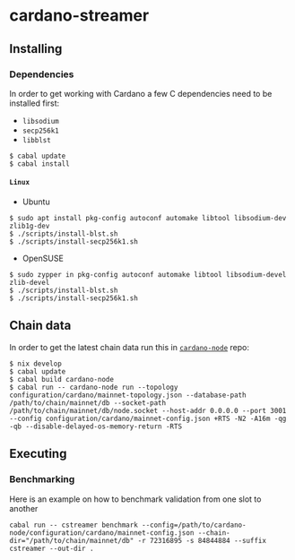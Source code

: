 # cardano-streamer


## Installing

### Dependencies

In order to get working with Cardano a few C dependencies need to be installed first:

* `libsodium`
* `secp256k1`
* `libblst`


```shell
$ cabal update
$ cabal install
```

#### `Linux`

* Ubuntu

```shell
$ sudo apt install pkg-config autoconf automake libtool libsodium-dev zlib1g-dev
$ ./scripts/install-blst.sh
$ ./scripts/install-secp256k1.sh
```

* OpenSUSE

```
$ sudo zypper in pkg-config autoconf automake libtool libsodium-devel zlib-devel
$ ./scripts/install-blst.sh
$ ./scripts/install-secp256k1.sh
```

## Chain data


In order to get the latest chain data run this in [`cardano-node`](https://github.com/IntersectMBO/cardano-node) repo:

```shell
$ nix develop
$ cabal update
$ cabal build cardano-node
$ cabal run -- cardano-node run --topology configuration/cardano/mainnet-topology.json --database-path /path/to/chain/mainnet/db --socket-path /path/to/chain/mainnet/db/node.socket --host-addr 0.0.0.0 --port 3001 --config configuration/cardano/mainnet-config.json +RTS -N2 -A16m -qg -qb --disable-delayed-os-memory-return -RTS
```

## Executing

### Benchmarking

Here is an example on how to benchmark validation from one slot to another

```
cabal run -- cstreamer benchmark --config=/path/to/cardano-node/configuration/cardano/mainnet-config.json --chain-dir="/path/to/chain/mainnet/db" -r 72316895 -s 84844884 --suffix cstreamer --out-dir .
```

